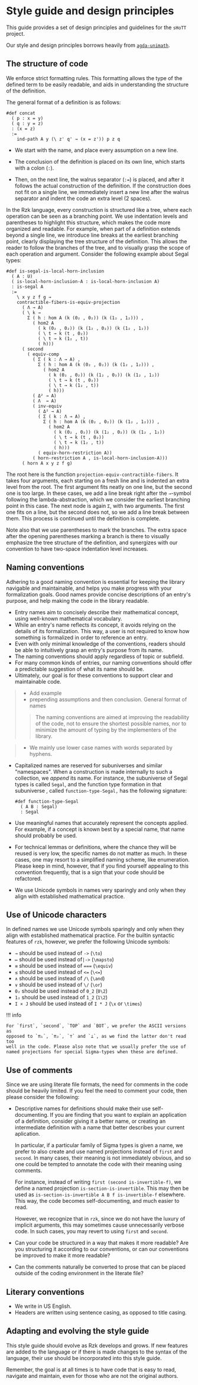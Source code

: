 # Style guide and design principles

This guide provides a set of design principles and guidelines for the `sHoTT`
project.

Our style and design principles borrows heavily from
[`agda-unimath`](https://github.com/UniMath/agda-unimath).

## The structure of code

We enforce strict formatting rules. This formatting allows the type of the
defined term to be easily readable, and aids in understanding the structure of
the definition.

The general format of a definition is as follows:

```rzk
#def concat
  ( p : x = y)
  ( q : y = z)
  : (x = z)
  :=
    ind-path A y (\ z' q' → (x = z')) p z q
```

- We start with the name, and place every assumption on a new line.

- The conclusion of the definition is placed on its own line, which starts with
  a colon (`:`).

- Then, on the next line, the walrus separator (`:=`) is placed, and after it
  follows the actual construction of the definition. If the construction does
  not fit on a single line, we immediately insert a new line after the walrus
  separator and indent the code an extra level (2 spaces).

In the Rzk language, every construction is structured like a tree, where each
operation can be seen as a branching point. We use indentation levels and
parentheses to highlight this structure, which makes the code more organized and
readable. For example, when part of a definition extends beyond a single line,
we introduce line breaks at the earliest branching point, clearly displaying the
tree structure of the definition. This allows the reader to follow the branches
of the tree, and to visually grasp the scope of each operation and argument.
Consider the following example about Segal types:

```rzk
#def is-segal-is-local-horn-inclusion
  ( A : U)
  ( is-local-horn-inclusion-A : is-local-horn-inclusion A)
  : is-segal A
  :=
    \ x y z f g →
    contractible-fibers-is-equiv-projection
      ( Λ → A)
      ( \ k →
        Σ ( h : hom A (k (0₂ , 0₂)) (k (1₂ , 1₂))) ,
          ( hom2 A
            ( k (0₂ , 0₂)) (k (1₂ , 0₂)) (k (1₂ , 1₂))
            ( \ t → k (t , 0₂))
            ( \ t → k (1₂ , t))
            ( h)))
      ( second
        ( equiv-comp
          ( Σ ( k : Λ → A) ,
            Σ ( h : hom A (k (0₂ , 0₂)) (k (1₂ , 1₂))) ,
              ( hom2 A
                ( k (0₂ , 0₂)) (k (1₂ , 0₂)) (k (1₂ , 1₂))
                ( \ t → k (t , 0₂))
                ( \ t → k (1₂ , t))
                ( h)))
          ( Δ² → A)
          ( Λ  → A)
          ( inv-equiv
            ( Δ² → A)
            ( Σ ( k : Λ → A) ,
              Σ ( h : hom A (k (0₂ , 0₂)) (k (1₂ , 1₂))) ,
                ( hom2 A
                  ( k (0₂ , 0₂)) (k (1₂ , 0₂)) (k (1₂ , 1₂))
                  ( \ t → k (t , 0₂))
                  ( \ t → k (1₂ , t))
                  ( h)))
            ( equiv-horn-restriction A))
          ( horn-restriction A , is-local-horn-inclusion-A)))
      ( horn A x y z f g)
```

The root here is the function `projection-equiv-contractible-fibers`. It takes
four arguments, each starting on a fresh line and is indented an extra level
from the root. The first argument fits neatly on one line, but the second one is
too large. In these cases, we add a line break right after the `→`-symbol
following the lambda-abstraction, which we consider the earliest branching point
in this case. The next node is again `Σ`, with two arguments. The first one fits
on a line, but the second does not, so we add a line break between them. This
process is continued until the definition is complete.

Note also that we use parentheses to mark the branches. The extra space after
the opening parentheses marking a branch is there to visually emphasize the tree
structure of the definition, and synergizes with our convention to have
two-space indentation level increases.

## Naming conventions

Adhering to a good naming convention is essential for keeping the library
navigable and maintainable, and helps you make progress with your formalization
goals. Good names provide concise descriptions of an entry's purpose, and help
making the code in the library readable.

- Entry names aim to concisely describe their mathematical concept, using
  well-known mathematical vocabulary.
- While an entry's name reflects its concept, it avoids relying on the details
  of its formalization. This way, a user is not required to know how something
  is formalized in order to reference an entry.
- Even with only minimal knowledge of the conventions, readers should be able to
  intuitively grasp an entry's purpose from its name.
- The naming conventions should apply regardless of topic or subfield.
- For many common kinds of entries, our naming conventions should offer a
  predictable suggestion of what its name should be.
- Ultimately, our goal is for these conventions to support clear and
  maintainable code.

> - Add example
> - prepending assumptions and then conclusion. General format of names
>
> > The naming conventions are aimed at improving the readability of the code,
> > not to ensure the shortest possible names, nor to minimize the amount of
> > typing by the implementers of the library.

> - We mainly use lower case names with words separated by hyphens.

- Capitalized names are reserved for subuniverses and similar "namespaces". When
  a construction is made internally to such a collection, we _append_ its name.
  For instance, the subuniverse of Segal types is called `Segal`, and the
  function type formation in that subuniverse , called `function-type-Segal,`
  has the following signature:

  ```rzk
  #def function-type-Segal
    ( A B : Segal)
    : Segal
  ```

- Use meaningful names that accurately represent the concepts applied. For
  example, if a concept is known best by a special name, that name should
  probably be used.

- For technical lemmas or definitions, where the chance they will be reused is
  very low, the specific names do not matter as much. In these cases, one may
  resort to a simplified naming scheme, like enumeration. Please keep in mind,
  however, that if you find yourself appealing to this convention frequently,
  that is a sign that your code should be refactored.

- We use Unicode symbols in names very sparingly and only when they align with
  established mathematical practice.

## Use of Unicode characters

In defined names we use Unicode symbols sparingly and only when they align with
established mathematical practice. For the builtin syntactic features of `rzk`,
however, we prefer the following Unicode symbols:

- `→` should be used instead of `->` (`\to`)
- `↦` should be used instead of`|->` (`\mapsto`)
- `≡` should be used instead of `===` (`\equiv`)
- `≤` should be used instead of `<=` (`\<=`)
- `∧` should be used instead of `/\` (`\and`)
- `∨` should be used instead of `\/` (`\or`)
- `0₂` should be used instead of `0_2` (`0\2`)
- `1₂` should be used instead of `1_2` (`1\2`)
- `I × J` should be used instead of `I * J` (`\x` or `\times`)

!!! info

    For `first`, `second`, `TOP` and `BOT`, we prefer the ASCII versions as
    opposed to `π₁`, `π₂`, `⊤` and `⊥`, as we find the latter don't read too
    well in the code. Please also note that we usually prefer the use of
    named projections for special Sigma-types when these are defined.

## Use of comments

Since we are using literate file formats, the need for comments in the code
should be heavily limited. If you feel the need to comment your code, then
please consider the following:

- Descriptive names for definitions should make their use self-documenting. If
  you are finding that you want to explain an application of a definition,
  consider giving it a better name, or creating an intermediate definition with
  a name that better describes your current aplication.

  In particular, if a particular family of Sigma types is given a name, we
  prefer to also create and use named projections instead of `first` and
  `second`. In many cases, their meaning is not immediately obvious, and so one
  could be tempted to annotate the code with their meaning using comments.

  For instance, instead of writing `first (second is-invertible-f)`, we define a
  named projection `is-section-is-invertible`. This may then be used as
  `is-section-is-invertible A B f is-invertible-f` elsewhere. This way, the code
  becomes self-documenting, and much easier to read.

  However, we recognize that in `rzk`, since we do not have the luxury of
  implicit arguments, this may sometimes cause unnecessarily verbose code. In
  such cases, you may revert to using `first` and `second`.

- Can your code be structured in a way that makes it more readable? Are you
  structuring it according to our conventions, or can our conventions be
  improved to make it more readable?

- Can the comments naturally be converted to prose that can be placed outside of
  the coding environment in the literate file?

## Literary conventions

- We write in US English.
- Headers are written using sentence casing, as opposed to title casing.

## Adapting and evolving the style guide

This style guide should evolve as Rzk develops and grows. If new features are
added to the language or if there is made changes to the syntax of the language,
their use should be incorporated into this style guide.

Remember, the goal is at all times is to have code that is easy to read,
navigate and maintain, even for those who are not the original authors.
